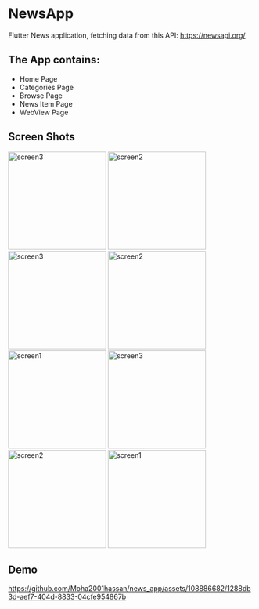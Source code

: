 # NewsApp
Flutter News application, fetching data from this API: https://newsapi.org/

## The App contains:
- Home Page
- Categories Page
- Browse Page
- News Item Page
- WebView Page

## Screen Shots

<div>    
<img src="https://github.com/Moha2001hassan/news_app/assets/108886682/246df9b6-4fdf-4fb5-af62-a87008778157" alt="screen3" width="200">
<img src="https://github.com/Moha2001hassan/news_app/assets/108886682/6fd6b897-632c-4ffa-a353-a988c50b6263" alt="screen2" width="200">
<img src="https://github.com/Moha2001hassan/news_app/assets/108886682/a677f527-9c3a-4e29-826f-b24a93b00614" alt="screen3" width="200">
<img src="https://github.com/Moha2001hassan/news_app/assets/108886682/2bbf1db4-c27f-4c5a-bf4c-c982518697d6" alt="screen2" width="200">

<img src="https://github.com/Moha2001hassan/news_app/assets/108886682/33090f6c-007a-448c-bdbf-8368ea29e150" alt="screen1" width="200">
<img src="https://github.com/Moha2001hassan/news_app/assets/108886682/71c5c765-67da-4d85-833c-c7ce75654b1b" alt="screen3" width="200">
<img src="https://github.com/Moha2001hassan/news_app/assets/108886682/9056a279-e27f-4eac-9903-4f98551ae44e" alt="screen2" width="200">
<img src="https://github.com/Moha2001hassan/news_app/assets/108886682/07a92e40-86e5-47a2-9e8d-f759b40b791a" alt="screen1" width="200">
</div>

## Demo

https://github.com/Moha2001hassan/news_app/assets/108886682/1288db3d-aef7-404d-8833-04cfe954867b





